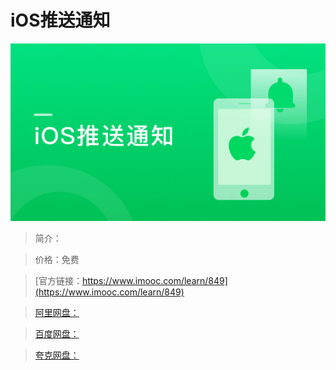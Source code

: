 # iOS推送通知

![img](../../assets/5fe442fb00015fd605400304.jpg)

> 简介：

> 价格：免费

> [官方链接：https://www.imooc.com/learn/849](https://www.imooc.com/learn/849)

> [阿里网盘：]()

> [百度网盘：]()

> [夸克网盘：]()
